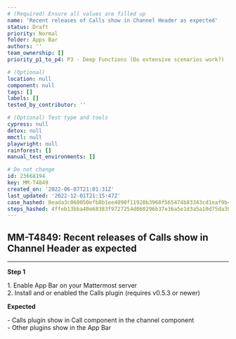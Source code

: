 ```yaml
---
# (Required) Ensure all values are filled up
name: 'Recent releases of Calls show in Channel Header as expected'
status: Draft
priority: Normal
folder: Apps Bar
authors: ''
team_ownership: []
priority_p1_to_p4: P3 - Deep Functions (Do extensive scenarios work?)

# (Optional)
location: null
component: null
tags: []
labels: []
tested_by_contributor: ''

# (Optional) Test type and tools
cypress: null
detox: null
mmctl: null
playwright: null
rainforest: []
manual_test_environments: []

# Do not change
id: 23668194
key: MM-T4849
created_on: '2022-06-07T21:01:31Z'
last_updated: '2022-12-01T21:15:47Z'
case_hashed: 8eada3c060050efb8b1ee4090f11928b3968f565474b83343cd1eaf9b4c587515289061908d7a8a44bfdb4d570a8dbf5
steps_hashed: 4ffeb13bba40e68383f9727254d060296b37e36a5e1d3a5a10d75da30db7e84a4b07be27963f4dd4425edfe5ecd19752
---
```


<!-- (Auto-generated) Based on frontmatter's "key" and "name" -->

## MM-T4849: Recent releases of Calls show in Channel Header as expected

---

**Step 1**

1\. Enable App Bar on your Mattermost server\
2\. Install and or enabled the Calls plugin (requires v0.5.3 or newer)

**Expected**

\- Calls plugin show in Call component in the channel component\
\- Other plugins show in the App Bar
